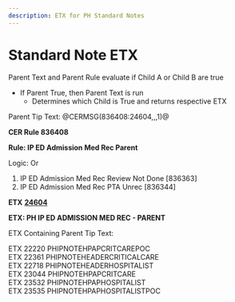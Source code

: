 ```yaml
---
description: ETX for PH Standard Notes
---
```


# Standard Note ETX

Parent Text and Parent Rule evaluate if Child A or Child B are true

* If Parent True, then Parent Text is run
  * Determines which Child is True and returns respective ETX

Parent Tip Text: @CERMSG(836408:24604,,,1)@



**CER Rule 836408**&#x20;

**Rule: IP ED Admission Med Rec Parent**

Logic: Or

1. IP ED Admission Med Rec Review Not Done \[836363]
2. IP ED Admission Med Rec PTA Unrec \[836344]



**ETX** [**24604**](../../../admission-med-rec-tip-text/admission-med-rec/etx/etx-24604.md)

**ETX: PH IP ED ADMISSION MED REC - PARENT**



ETX Containing Parent Tip Text:

ETX 22220 PHIPNOTEHPAPCRITCAREPOC\
ETX 22361 PHIPNOTEHEADERCRITICALCARE\
ETX 22718 PHIPNOTEHEADERHOSPITALIST\
ETX 23044 PHIPNOTEHPAPCRITCARE\
ETX 23532 PHIPNOTEHPAPHOSPITALIST\
ETX 23535 PHIPNOTEHPAPHOSPITALISTPOC
